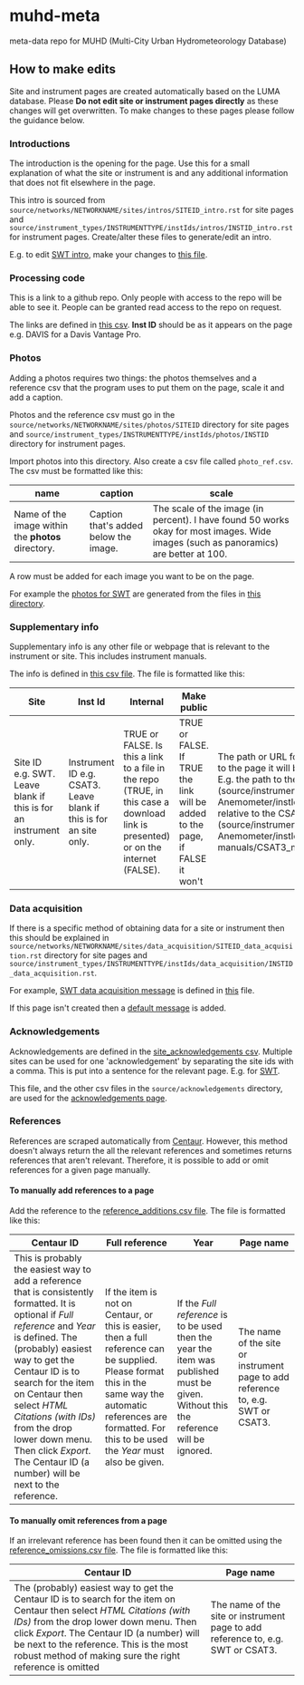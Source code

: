 # muhd-meta
meta-data repo for MUHD (Multi-City Urban Hydrometeorology Database)

## How to make edits

Site and instrument pages are created automatically based on the LUMA database. Please **Do not edit site or instrument pages directly** as these changes will get overwritten. To make changes to these pages please follow the guidance below.

### Introductions

The introduction is the opening for the page. Use this for a small explanation of what the site or instrument is and any additional information that does not fit elsewhere in the page.

This intro is sourced from `source/networks/NETWORKNAME/sites/intros/SITEID_intro.rst` for site pages and `source/instrument_types/INSTRUMENTTYPE/instIds/intros/INSTID_intro.rst` for instrument pages. Create/alter these files to generate/edit an intro. 

E.g. to edit [SWT intro](https://muhd.readthedocs.io/en/latest/networks/LUMA/sites/SWT.html#introduction), make your changes to [this file](source/networks/LUMA/sites/intros/SWT_intro.rst).

### Processing code 

This is a link to a github repo. Only people with access to the repo will be able to see it. People can be granted read access to the repo on request.

The links are defined in [this csv](source/supplementary_info/github_links/github_links.csv). **Inst ID** should be as it appears on the page e.g. DAVIS for a Davis Vantage Pro.

### Photos 

Adding a photos requires two things: the photos themselves and a reference csv that the program uses to put them on the page, scale it and add a caption.

Photos and the reference csv must go in the `source/networks/NETWORKNAME/sites/photos/SITEID` directory for site pages and `source/instrument_types/INSTRUMENTTYPE/instIds/photos/INSTID` directory for instrument pages. 

Import photos into this directory. Also create a csv file called `photo_ref.csv`. The csv must be formatted like this:

| name | caption | scale |
| ---- | ------- | ----- |
| Name of the image within the **photos** directory. | Caption that's added below the image. | The scale of the image (in percent). I have found 50 works okay for most images. Wide images (such as panoramics) are better at 100. |  

A row must be added for each image you want to be on the page.

For example the [photos for SWT](https://muhd.readthedocs.io/en/latest/networks/LUMA/sites/SWT.html#photos) are generated from the files in [this directory](source/networks/LUMA/sites/photos/SWT).

### Supplementary info 

Supplementary info is any other file or webpage that is relevant to the instrument or site. This includes instrument manuals.

The info is defined in [this csv file](source/supplementary_info/supplementary_info.csv). The file is formatted like this:

| Site | Inst Id | Internal | Make public | Link | Title | Description | 
| ---- | ------- | -------- | ----------- | ---- | ----- | ----------- |
| Site ID e.g. SWT. Leave blank if this is for an instrument only. | Instrument ID e.g. CSAT3. Leave blank if this is for an site only. | TRUE or FALSE. Is this a link to a file in the repo (TRUE, in this case a download link is presented) or on the internet (FALSE). | TRUE or FALSE. If TRUE the link will be added to the page, if FALSE it won't | The path or URL for the info. This can be relative to the page it will be on (defined in Site or Inst Id). E.g. the path to the CSAT3 manual (source/instrument_types/3D Sonic Anemometer/instIds/manuals/CSAT3_manual.pdf) relative to the CSAT page (source/instrument_types/3D Sonic Anemometer/instIds/CSAT3.rst) is manuals/CSAT3_manual.pdf. | How the supplementary info is named. | A short description of the contents. |

### Data acquisition 

If there is a specific method of obtaining data for a site or instrument then this should be explained in `source/networks/NETWORKNAME/sites/data_acquisition/SITEID_data_acquisition.rst` directory for site pages and `source/instrument_types/INSTRUMENTTYPE/instIds/data_acquisition/INSTID_data_acquisition.rst`.


For example, [SWT data acquisition message](https://muhd.readthedocs.io/en/latest/networks/LUMA/sites/SWT.html#data-acquisition) is defined in [this](source/networks/LUMA/sites/data_acquisition/SWT_data_acquisition.rst) file.

If this page isn't created then a [default message](source/data_acquisition/data_acquisition_default.rst) is added.

### Acknowledgements 

Acknowledgements are defined in the [site_acknowledgements csv](source/acknowledgements/site_acknowledgements.csv). Multiple sites can be used for one 'acknowledgement' by separating the site ids with a comma. This is put into a sentence for the relevant page. E.g. for [SWT](https://muhd.readthedocs.io/en/latest/networks/LUMA/sites/SWT.html#acknowledgements). 

This file, and the other csv files in the `source/acknowledgements` directory, are used for the [acknowledgements page](https://muhd.readthedocs.io/en/latest/acknowledgements/acknowledgements.html).

### References 

References are scraped automatically from [Centaur](http://centaur.reading.ac.uk/). However, this method doesn't always return the all the relevant references and sometimes returns references that aren't relevant. Therefore, it is possible to add or omit references for a given page manually. 

#### To manually add references to a page

Add the reference to the [reference_additions.csv file](source/references/reference_additions.csv). The file is formatted like this:

| Centaur ID | Full reference | Year | Page name |
| ---------- | -------------- | ---- | --------- |
| This is probably the easiest way to add a reference that is consistently formatted. It is optional if *Full reference* and *Year* is defined. The (probably) easiest way to get the Centaur ID is to search for the item on Centaur then select *HTML Citations (with IDs)* from the drop lower down menu. Then click *Export*. The Centaur ID (a number) will be next to the reference. | If the item is not on Centaur, or this is easier, then a full reference can be supplied. Please format this in the same way the automatic references are formatted. For this to be used the *Year* must also be given. | If the *Full reference* is to be used then the year the item was published must be given. Without this the reference will be ignored. | The name of the site or instrument page to add reference to, e.g. SWT or CSAT3. |

#### To manually omit references from a page

If an irrelevant reference has been found then it can be omitted using the [reference_omissions.csv file](source/references/reference_omissions.csv). The file is formatted like this:

| Centaur ID | Page name |
| ---------- | --------- |
| The (probably) easiest way to get the Centaur ID is to search for the item on Centaur then select *HTML Citations (with IDs)* from the drop lower down menu. Then click *Export*. The Centaur ID (a number) will be next to the reference. This is the most robust method of making sure the right reference is omitted | The name of the site or instrument page to add reference to, e.g. SWT or CSAT3. |

